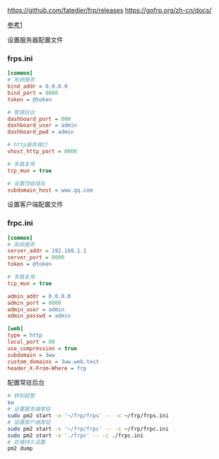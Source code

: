 https://github.com/fatedier/frp/releases
https://gofrp.org/zh-cn/docs/

[参考1](https://github.com/fatedier/frp/blob/master/README_zh.md#%E9%80%9A%E8%BF%87%E8%87%AA%E5%AE%9A%E4%B9%89%E5%9F%9F%E5%90%8D%E8%AE%BF%E9%97%AE%E9%83%A8%E7%BD%B2%E4%BA%8E%E5%86%85%E7%BD%91%E7%9A%84-web-%E6%9C%8D%E5%8A%A1)

设置服务器配置文件
### frps.ini
```ini
[common]
# 系统服务
bind_addr = 0.0.0.0
bind_port = 0000
token = @token

# 管理后台
dashboard_port = 000
dashboard_user = admin
dashboard_pwd = admin

# http服务端口
vhost_http_port = 0000

# 多路复用
tcp_mun = true

# 设置顶级域名
subdomain_host = www.qq.com
```

设置客户端配置文件
### frpc.ini
```ini
[common]
# 系统服务
server_addr = 192.168.1.1
server_port = 0000
token = @token

# 多路复用
tcp_mun = true

admin_addr = 0.0.0.0 
admin_port = 0000
admin_user = admin
admin_passwd = admin

[web]
type = http
local_port = 80
use_compression = true
subdomain = 3ww
custom_domains = 3ww.web.test
header_X-From-Where = frp

```

配置常驻后台
```bash
# 转到超管
su
# 设置服务端常驻
sudo pm2 start -x '~/frp/frps' -- -c ~/frp/frps.ini
# 设置客户端常驻
sudo pm2 start -x '~/frp/frpc' -- -c ~/frp/frpc.ini
sudo pm2 start -x './frpc' -- -c ./frpc.ini
# 存储持久设置
pm2 dump

```
